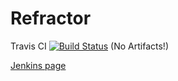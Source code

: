 # Refractor

Travis CI [![Build Status](https://app.travis-ci.com/TheBozzz34/Refractor.svg?token=rtb9PnBp8uQuganvKkgy&branch=master)](https://app.travis-ci.com/TheBozzz34/Refractor) (No Artifacts!)

[Jenkins page](https://35.222.46.52/job/Refractor-Plugin/)

